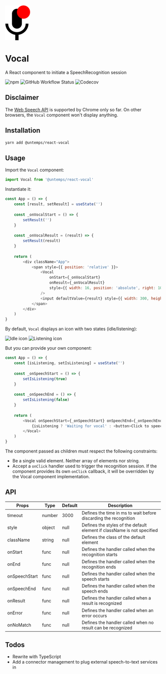 ![react-vocal](./microphone.png)
# Vocal

A React component to initiate a SpeechRecognition session

![npm](https://img.shields.io/npm/v/@untemps/react-vocal?style=for-the-badge)
![GitHub Workflow Status](https://img.shields.io/github/workflow/status/untemps/react-vocal/deploy?style=for-the-badge)
![Codecov](https://img.shields.io/codecov/c/github/untemps/react-vocal?style=for-the-badge)

## Disclaimer

The [Web Speech API](https://developer.mozilla.org/fr/docs/Web/API/Web_Speech_API) is supported by Chrome only so far. On other browsers, the `Vocal` component won't display anything.

## Installation

```bash
yarn add @untemps/react-vocal
```

## Usage

Import the `Vocal` component:

```javascript
import Vocal from '@untemps/react-vocal'
```

Instantiate it:

```javascript
const App = () => {
	const [result, setResult] = useState('')

	const _onVocalStart = () => {
		setResult('')
	}

	const _onVocalResult = (result) => {
		setResult(result)
	}

	return (
		<div className="App">
			<span style={{ position: 'relative' }}>
				<Vocal
					onStart={_onVocalStart}
					onResult={_onVocalResult}
					style={{ width: 16, position: 'absolute', right: 10, top: -2 }}
				/>
				<input defaultValue={result} style={{ width: 300, height: 40 }} />
			</span>
		</div>
	)
}
```

By default, `Vocal` displays an icon with two states (idle/listening):

![Idle icon](./icon-idle.png)
![Listening icon](./icon-listening.png)

But you can provide your own component:

```javascript
const App = () => {
	const [isListening, setIsListening] = useState('')

	const _onSpeechStart = () => {
		setIsListening(true)
	}

	const _onSpeechEnd = () => {
		setIsListening(false)
	}

	return (
		<Vocal onSpeechStart={_onSpeechStart} onSpeechEnd={_onSpeechEnd}>
			{isListening ? 'Waiting for vocal' : <button>Click to speech</button>}
		</Vocal>
	)
}
```

The component passed as children must respect the following constraints:

-   Be a single valid element. Neither array of elements nor string.
-   Accept a `onClick` handler used to trigger the recognition session. If the component provides its own `onClick` callback, it will be overridden by the Vocal component implementation.

## API

| Props         | Type   | Default | Description                                                             |
| ------------- | ------ | ------- | ----------------------------------------------------------------------- |
| timeout       | number | 3000    | Defines the time in ms to wait before discarding the recognition        |
| style         | object | null    | Defines the styles of the default element if className is not specified |
| className     | string | null    | Defines the class of the default element                                |
| onStart       | func   | null    | Defines the handler called when the recognition starts                  |
| onEnd         | func   | null    | Defines the handler called when the recognition ends                    |
| onSpeechStart | func   | null    | Defines the handler called when the speech starts                       |
| onSpeechEnd   | func   | null    | Defines the handler called when the speech ends                         |
| onResult      | func   | null    | Defines the handler called when a result is recognized                  |
| onError       | func   | null    | Defines the handler called when an error occurs                         |
| onNoMatch     | func   | null    | Defines the handler called when no result can be recognized             |

## Todos

-   Rewrite with TypeScript
-   Add a connector management to plug external speech-to-text services in
